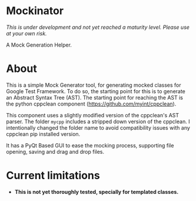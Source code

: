 # Mockinator
*This is under development and not yet reached a maturity level. Please use at your own risk.*

A Mock Generation Helper.

# About 
This is a simple Mock Generator tool, for generating mocked classes for Google Test Framework.
To do so, the starting point for this is to generate an Abstract Syntax Tree (AST). The starting point for reaching the AST is the python cppclean component (https://github.com/myint/cppclean). 

This component uses a slightly modified version of the cppclean's AST parser. The folder `mycpp` includes a stripped down version of the cppclean. I intentionally changed the folder name to avoid compatibility issues with any cppclean pip installed version.

It has a PyQt Based GUI to ease the mocking process, supporting file opening, saving and drag and drop files.

# Current limitations
* **This is not yet thoroughly tested, specially for templated classes.**
